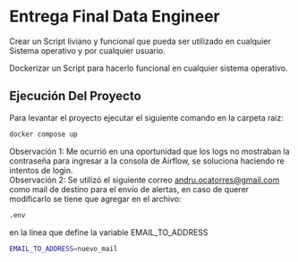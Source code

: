 
# Entrega Final Data Engineer

Crear un Script liviano y funcional que pueda ser utilizado en cualquier Sistema operativo y por cualquier usuario. 

Dockerizar un Script para hacerlo funcional en cualquier sistema operativo. 






##  Ejecución Del Proyecto
Para levantar el proyecto ejecutar el siguiente comando en la carpeta raiz:

```bash
docker compose up
```
Observación 1: Me ocurrió en una oportunidad que los logs no mostraban la contraseña para ingresar a la consola de Airflow, se soluciona haciendo re intentos de login.<br>
Observación 2: Se utilizó el siguiente correo andru.ocatorres@gmail.com como mail de destino para el envío de alertas, en caso de querer modificarlo se tiene que agregar en el archivo:

```bash
.env
```

en la linea que define la variable EMAIL_TO_ADDRESS

```bash
EMAIL_TO_ADDRESS=nuevo_mail
```
